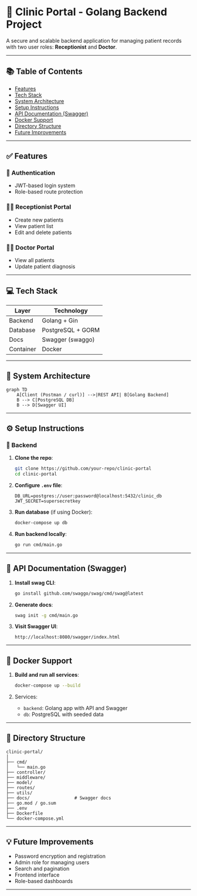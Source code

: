 # 🏥 Clinic Portal - Golang Backend Project

A secure and scalable backend application for managing patient records with two user roles: **Receptionist** and **Doctor**.

---

## 📚 Table of Contents

* [Features](#features)
* [Tech Stack](#tech-stack)
* [System Architecture](#system-architecture)
* [Setup Instructions](#setup-instructions)
* [API Documentation (Swagger)](#api-documentation-swagger)
* [Docker Support](#docker-support)
* [Directory Structure](#directory-structure)
* [Future Improvements](#future-improvements)

---

## ✅ Features

### 🧾 Authentication

* JWT-based login system
* Role-based route protection

### 👩‍⚕️ Receptionist Portal

* Create new patients
* View patient list
* Edit and delete patients

### 👨‍⚕️ Doctor Portal

* View all patients
* Update patient diagnosis

---

## 💻 Tech Stack

| Layer     | Technology        |
| --------- | ----------------- |
| Backend   | Golang + Gin      |
| Database  | PostgreSQL + GORM |
| Docs      | Swagger (swaggo)  |
| Container | Docker            |

---

## 🧩 System Architecture

```mermaid
graph TD
    A[Client (Postman / curl)] -->|REST API| B[Golang Backend]
    B --> C[PostgreSQL DB]
    B --> D[Swagger UI]
```

---

## ⚙️ Setup Instructions

### 🔧 Backend

1. **Clone the repo**:

   ```bash
   git clone https://github.com/your-repo/clinic-portal
   cd clinic-portal
   ```

2. **Configure `.env` file**:

   ```env
   DB_URL=postgres://user:password@localhost:5432/clinic_db
   JWT_SECRET=supersecretkey
   ```

3. **Run database** (if using Docker):

   ```bash
   docker-compose up db
   ```

4. **Run backend locally**:

   ```bash
   go run cmd/main.go
   ```

---

## 🧪 API Documentation (Swagger)

1. **Install swag CLI**:

   ```bash
   go install github.com/swaggo/swag/cmd/swag@latest
   ```

2. **Generate docs**:

   ```bash
   swag init -g cmd/main.go
   ```

3. **Visit Swagger UI**:

   ```
   http://localhost:8080/swagger/index.html
   ```

---

## 🐳 Docker Support

1. **Build and run all services**:

   ```bash
   docker-compose up --build
   ```

2. Services:

   * `backend`: Golang app with API and Swagger
   * `db`: PostgreSQL with seeded data

---

## 📁 Directory Structure

```
clinic-portal/
│
├── cmd/
│   └── main.go
├── controller/
├── middleware/
├── model/
├── routes/
├── utils/
├── docs/                 # Swagger docs
├── go.mod / go.sum
├── .env
├── Dockerfile
└── docker-compose.yml
```

---

## 💡 Future Improvements

* Password encryption and registration
* Admin role for managing users
* Search and pagination
* Frontend interface
* Role-based dashboards

---
